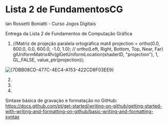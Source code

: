 # Lista 2 de FundamentosCG

Ian Rossetti Boniatti - Curso Jogos Digitais 

Entrega da Lista 2 de Fundamentos de Computação Gráfica

1. //Matriz de projeção paralela ortográfica
	mat4 projection = ortho(0.0, 800.0, 0.0, 600.0, -1.0, 1.0);  	// ortho(Left, Right, Bottom, Top, Near, Far)
	glUniformMatrix4fv(glGetUniformLocation(shaderID, "projection"), 1, GL_FALSE, value_ptr(projection));

![{7DBB08CD-477C-4EC4-A153-422CD8F03EE9}](https://github.com/user-attachments/assets/c22351b3-cd0c-4f48-9e13-aac36f743037)


2.
  

3.

  
4.


Sintaxe básica de gravação e formatação no GitHub:
https://docs.github.com/pt/get-started/writing-on-github/getting-started-with-writing-and-formatting-on-github/basic-writing-and-formatting-syntax
